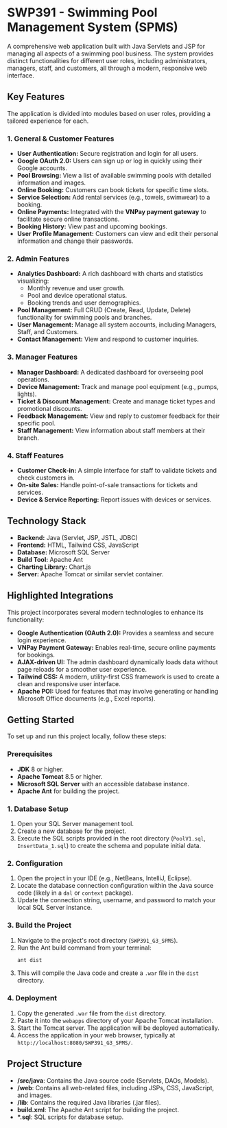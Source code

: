 # SWP391 - Swimming Pool Management System (SPMS)

A comprehensive web application built with Java Servlets and JSP for managing all aspects of a swimming pool business. The system provides distinct functionalities for different user roles, including administrators, managers, staff, and customers, all through a modern, responsive web interface.

## Key Features

The application is divided into modules based on user roles, providing a tailored experience for each.

### 1. General & Customer Features
- **User Authentication:** Secure registration and login for all users.
- **Google OAuth 2.0:** Users can sign up or log in quickly using their Google accounts.
- **Pool Browsing:** View a list of available swimming pools with detailed information and images.
- **Online Booking:** Customers can book tickets for specific time slots.
- **Service Selection:** Add rental services (e.g., towels, swimwear) to a booking.
- **Online Payments:** Integrated with the **VNPay payment gateway** to facilitate secure online transactions.
- **Booking History:** View past and upcoming bookings.
- **User Profile Management:** Customers can view and edit their personal information and change their passwords.

### 2. Admin Features
- **Analytics Dashboard:** A rich dashboard with charts and statistics visualizing:
  - Monthly revenue and user growth.
  - Pool and device operational status.
  - Booking trends and user demographics.
- **Pool Management:** Full CRUD (Create, Read, Update, Delete) functionality for swimming pools and branches.
- **User Management:** Manage all system accounts, including Managers, Staff, and Customers.
- **Contact Management:** View and respond to customer inquiries.

### 3. Manager Features
- **Manager Dashboard:** A dedicated dashboard for overseeing pool operations.
- **Device Management:** Track and manage pool equipment (e.g., pumps, lights).
- **Ticket & Discount Management:** Create and manage ticket types and promotional discounts.
- **Feedback Management:** View and reply to customer feedback for their specific pool.
- **Staff Management:** View information about staff members at their branch.

### 4. Staff Features
- **Customer Check-in:** A simple interface for staff to validate tickets and check customers in.
- **On-site Sales:** Handle point-of-sale transactions for tickets and services.
- **Device & Service Reporting:** Report issues with devices or services.

## Technology Stack

- **Backend:** Java (Servlet, JSP, JSTL, JDBC)
- **Frontend:** HTML, Tailwind CSS, JavaScript
- **Database:** Microsoft SQL Server
- **Build Tool:** Apache Ant
- **Charting Library:** Chart.js
- **Server:** Apache Tomcat or similar servlet container.

## Highlighted Integrations

This project incorporates several modern technologies to enhance its functionality:

- **Google Authentication (OAuth 2.0):** Provides a seamless and secure login experience.
- **VNPay Payment Gateway:** Enables real-time, secure online payments for bookings.
- **AJAX-driven UI:** The admin dashboard dynamically loads data without page reloads for a smoother user experience.
- **Tailwind CSS:** A modern, utility-first CSS framework is used to create a clean and responsive user interface.
- **Apache POI:** Used for features that may involve generating or handling Microsoft Office documents (e.g., Excel reports).

## Getting Started

To set up and run this project locally, follow these steps:

### Prerequisites
- **JDK** 8 or higher.
- **Apache Tomcat** 8.5 or higher.
- **Microsoft SQL Server** with an accessible database instance.
- **Apache Ant** for building the project.

### 1. Database Setup
1.  Open your SQL Server management tool.
2.  Create a new database for the project.
3.  Execute the SQL scripts provided in the root directory (`PoolV1.sql`, `InsertData_1.sql`) to create the schema and populate initial data.

### 2. Configuration
1.  Open the project in your IDE (e.g., NetBeans, IntelliJ, Eclipse).
2.  Locate the database connection configuration within the Java source code (likely in a `dal` or `context` package).
3.  Update the connection string, username, and password to match your local SQL Server instance.

### 3. Build the Project
1.  Navigate to the project's root directory (`SWP391_G3_SPMS`).
2.  Run the Ant build command from your terminal:
    ```bash
    ant dist
    ```
3.  This will compile the Java code and create a `.war` file in the `dist` directory.

### 4. Deployment
1.  Copy the generated `.war` file from the `dist` directory.
2.  Paste it into the `webapps` directory of your Apache Tomcat installation.
3.  Start the Tomcat server. The application will be deployed automatically.
4.  Access the application in your web browser, typically at `http://localhost:8080/SWP391_G3_SPMS/`.

## Project Structure

- **/src/java**: Contains the Java source code (Servlets, DAOs, Models).
- **/web**: Contains all web-related files, including JSPs, CSS, JavaScript, and images.
- **/lib**: Contains the required Java libraries (.jar files).
- **build.xml**: The Apache Ant script for building the project.
- **\*.sql**: SQL scripts for database setup.
